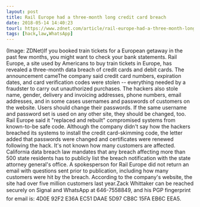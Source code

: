```yaml
---
layout: post
title: Rail Europe had a three-month long credit card breach
date: 2018-05-14 14:40:23
tourl: https://www.zdnet.com/article/rail-europe-had-a-three-month-long-credit-card-breach/
tags: [hack,law,WhatsApp]
---
```

(Image: ZDNet)If you booked train tickets for a European getaway in the past few months, you might want to check your bank statements. Rail Europe, a site used by Americans to buy train tickets in Europe, has revealed a three-month data breach of credit cards and debit cards. The announcement cameThe company said credit card numbers, expiration dates, and card verification codes were stolen -- everything needed by a fraudster to carry out unauthorized purchases. The hackers also stole name, gender, delivery and invoicing addresses, phone numbers, email addresses, and in some cases usernames and passwords of customers on the website. Users should change their passwords. If the same username and password set is used on any other site, they should be changed, too. Rail Europe said it "replaced and rebuilt" compromised systems from known-to-be safe code. Although the company didn't say how the hackers breached its systems to install the credit card-skimming code, the letter added that passwords were changed and certificates were renewed following the hack. It's not known how many customers are affected. California data breach law mandates that any breach affecting more than 500 state residents has to publicly list the breach notification with the state attorney general's office. A spokesperson for Rail Europe did not return an email with questions sent prior to publication, including how many customers were hit by the breach. According to the company's website, the site had over five million customers last year.Zack Whittaker can be reached securely on Signal and WhatsApp at 646-7558849, and his PGP fingerprint for email is: 4D0E 92F2 E36A EC51 DAAE 5D97 CB8C 15FA EB6C EEA5.